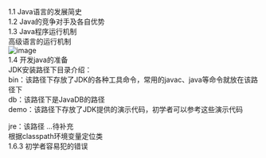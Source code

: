 1.1 Java语言的发展简史<br/>
1.2 Java的竞争对手及各自优势<br/>
1.3 Java程序运行机制<br/>
高级语言的运行机制<br/>
![image](https://cloud.githubusercontent.com/assets/8417612/4167019/af7e7956-350f-11e4-8298-7d26daa20e2e.png "疯狂java讲义中的截图")<br/>
1.4 开发java的准备<br/>
JDK安装路径下目录介绍：<br/>
bin：该路径下存放了JDK的各种工具命令，常用的javac、java等命令就放在该路径下<br/>
db：该路径下是JavaDB的路径<br/>
demo：该路径下存放了JDK提供的演示代码，初学者可以参考这些演示代码<br/>

jre：该路径
...待补充<br/>
根据classpath环境变量定位类<br/>
1.6.3 初学者容易犯的错误<br/>
